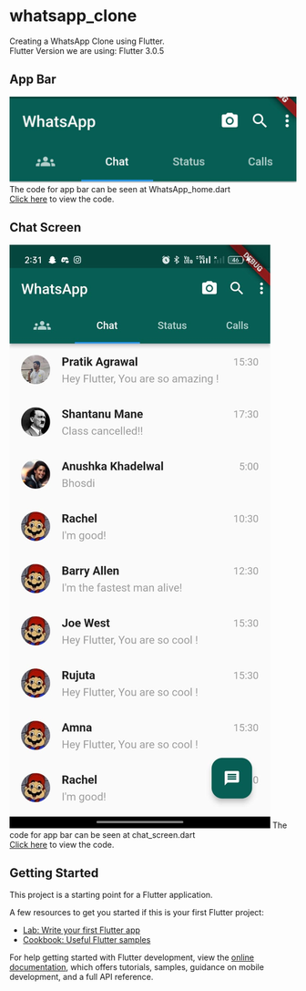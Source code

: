 # whatsapp_clone

Creating a WhatsApp Clone using Flutter. <br>
Flutter Version we are using: Flutter 3.0.5

## App Bar

<img src="assets/app_bar.jpg">
The code for app bar can be seen at WhatsApp_home.dart <br>
<a href="lib/WhatsApp_home.dart">Click here</a> to view the code.

## Chat Screen

<img src="assets/chat_screen.jpg">
The code for app bar can be seen at chat_screen.dart <br>
<a href="lib/pages/chat_screen.dart">Click here</a> to view the code.

## Getting Started

This project is a starting point for a Flutter application.

A few resources to get you started if this is your first Flutter project:

- [Lab: Write your first Flutter app](https://docs.flutter.dev/get-started/codelab)
- [Cookbook: Useful Flutter samples](https://docs.flutter.dev/cookbook)

For help getting started with Flutter development, view the
[online documentation](https://docs.flutter.dev/), which offers tutorials, samples, guidance on
mobile development, and a full API reference.
